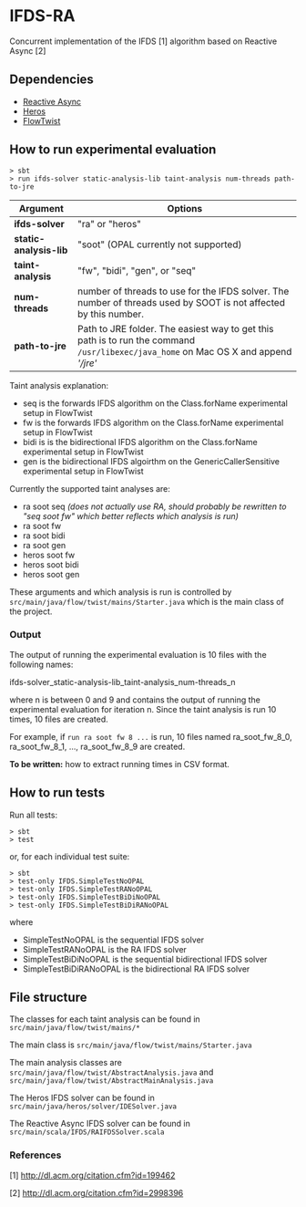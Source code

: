 # IFDS-RA
Concurrent implementation of the IFDS [1] algorithm based on Reactive Async [2]

## Dependencies
- [Reactive Async](https://github.com/phaller/reactive-async)
- [Heros](https://github.com/Sable/heros)
- [FlowTwist](https://github.com/johanneslerch/FlowTwist)

## How to run experimental evaluation
```
> sbt
> run ifds-solver static-analysis-lib taint-analysis num-threads path-to-jre
```

Argument | Options
--- | ---
__ifds-solver__ | "ra" or "heros"
__static-analysis-lib__ | "soot" (OPAL currently not supported)
__taint-analysis__ | "fw", "bidi", "gen", or "seq"
__num-threads__ | number of threads to use for the IFDS solver. The number of threads used by SOOT is not affected by this number.
__path-to-jre__ | Path to JRE folder. The easiest way to get this path is to run the command `/usr/libexec/java_home` on Mac OS X and append _'/jre'_

Taint analysis explanation:
- seq is the forwards IFDS algorithm on the Class.forName experimental setup in FlowTwist
- fw is the forwards IFDS algorithm on the Class.forName experimental setup in FlowTwist
- bidi is is the bidirectional IFDS algorithm on the Class.forName experimental setup in FlowTwist
- gen is the bidirectional IFDS algoirthm on the GenericCallerSensitive experimental setup in FlowTwist

Currently the supported taint analyses are:
- ra soot seq _(does not actually use RA, should probably be rewritten to "seq soot fw" which better reflects which analysis is run)_
- ra soot fw
- ra soot bidi
- ra soot gen
- heros soot fw
- heros soot bidi
- heros soot gen

These arguments and which analysis is run is controlled by `src/main/java/flow/twist/mains/Starter.java` which is the main class of the project.

### Output
The output of running the experimental evaluation is 10 files with the following names:


ifds-solver\_static-analysis-lib\_taint-analysis\_num-threads_n

where n is between 0 and 9 and contains the output of running the experimental evaluation for
iteration n. Since the taint analysis is run 10 times, 10 files are created.

For example, if `run ra soot fw 8 ...` is run, 10 files named ra\_soot\_fw\_8\_0, ra\_soot\_fw\_8\_1, ...,
ra\_soot\_fw\_8\_9 are created.

__To be written:__ how to extract running times in CSV format.

## How to run tests
Run all tests:
```
> sbt
> test
```
or, for each individual test suite:
```
> sbt
> test-only IFDS.SimpleTestNoOPAL
> test-only IFDS.SimpleTestRANoOPAL
> test-only IFDS.SimpleTestBiDiNoOPAL
> test-only IFDS.SimpleTestBiDiRANoOPAL
```
where
- SimpleTestNoOPAL is the sequential IFDS solver
- SimpleTestRANoOPAL is the RA IFDS solver
- SimpleTestBiDiNoOPAL is the sequential bidirectional IFDS solver
- SimpleTestBiDiRANoOPAL is the bidirectional RA IFDS solver

## File structure
The classes for each taint analysis can be found in `src/main/java/flow/twist/mains/*`

The main class is `src/main/java/flow/twist/mains/Starter.java`

The main analysis classes are `src/main/java/flow/twist/AbstractAnalysis.java` and `src/main/java/flow/twist/AbstractMainAnalysis.java`

The Heros IFDS solver can be found in `src/main/java/heros/solver/IDESolver.java`

The Reactive Async IFDS solver can be found in `src/main/scala/IFDS/RAIFDSSolver.scala`

### References
[1] http://dl.acm.org/citation.cfm?id=199462

[2] http://dl.acm.org/citation.cfm?id=2998396


